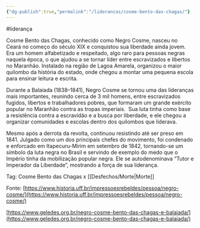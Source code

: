 ```yaml
---
{"dg-publish":true,"permalink":"/liderancas/cosme-bento-das-chagas/"}
---
```


#liderança 

Cosme Bento das Chagas, conhecido como Negro Cosme, nasceu no Ceará no começo do século XIX e conquistou sua liberdade ainda jovem. Era um homem alfabetizado e respeitado, algo raro para pessoas negras naquela época, o que ajudou a se tornar líder entre escravizados e libertos no Maranhão. Instalado na região de Lagoa Amarela, organizou o maior quilombo da história do estado, onde chegou a montar uma pequena escola para ensinar leitura e escrita.

Durante a Balaiada (1838–1841), Negro Cosme se tornou uma das lideranças mais importantes, reunindo cerca de 3 mil homens, entre escravizados fugidos, libertos e trabalhadores pobres, que formaram um grande exército popular no Maranhão contra as tropas imperiais.  Sua luta tinha como base a resistência contra a escravidão e a busca por liberdade, e ele chegou a organizar comunidades e escolas dentro dos quilombos que liderava.

Mesmo após a derrota da revolta, continuou resistindo até ser preso em 1841. Julgado como um dos principais chefes do movimento, foi condenado e enforcado em Itapecuru-Mirim em setembro de 1842, tornando-se um símbolo da luta negra no Brasil e servindo de exemplo do medo que o Império tinha da mobilização popular negra. Ele se autodenominava “Tutor e Imperador da Liberdade”, mostrando a força de sua liderança.

Tag: Cosme Bento das Chagas x [[Desfechos/Morte\|Morte]]

Fonte: [https://www.historia.uff.br/impressoesrebeldes/pessoa/negro-cosme/](https://www.historia.uff.br/impressoesrebeldes/pessoa/negro-cosme/)

[https://www.geledes.org.br/negro-cosme-bento-das-chagas-e-balaiada/](https://www.geledes.org.br/negro-cosme-bento-das-chagas-e-balaiada/)